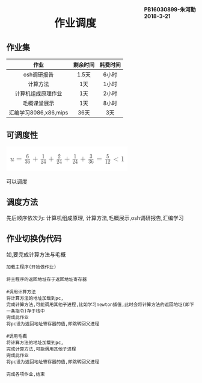 **<span style="float:right">PB16030899-朱河勤 <br>2018-3-21<span>**
# <center>作业调度

## 作业集
作业|剩余时间|耗费时间
:-:|:-:|:-:
osh调研报告|1.5天|6小时
计算方法|1天|1小时
计算机组成原理作业|1天|2小时
毛概课堂展示|1天|8小时
汇编学习8086,x86,mips|36天|3天
## 可调度性
![](src/schedulable.png)

可以调度

## 调度方法
先后顺序依次为: 计算机组成原理, 计算方法,毛概展示,osh调研报告,汇编学习


## 作业切换伪代码
如,要完成计算方法与毛概
```
加载主程序(开始做作业)

将主程序的返回地址存于返回地址寄存器

#调用计算方法
将计算方法的地址加载到pc,
完成计算方法,可能调用其他子进程,比如学习newton插值,此时会将计算方法的返回地址(即下一条指令)存于栈中
完成此作业
将pc设为返回地址寄存器的值,即跳转回父进程

#调用毛概
将计算方法的地址加载到pc,
完成计算方法,可能调用其他子进程
完成此作业
将pc设为返回地址寄存器的值,即跳转回父进程

完成各项作业,结束

```
